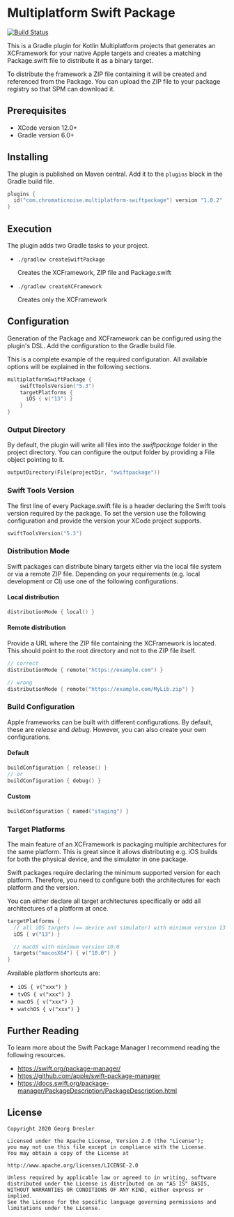 # Multiplatform Swift Package

[![Build Status](https://travis-ci.com/ge-org/multiplatform-swiftpackage.svg?branch=master)](https://travis-ci.com/ge-org/multiplatform-swiftpackage)

This is a Gradle plugin for Kotlin Multiplatform projects that generates an XCFramework for your native Apple targets
and creates a matching Package.swift file to distribute it as a binary target.

To distribute the framework a ZIP file containing it will be created and referenced from the Package.
You can upload the ZIP file to your package registry so that SPM can download it.

## Prerequisites
* XCode version 12.0+
* Gradle version 6.0+

## Installing
The plugin is published on Maven central. Add it to the `plugins` block in the Gradle build file.

```kotlin
plugins {
  id("com.chromaticnoise.multiplatform-swiftpackage") version "1.0.2"
}
```

## Execution
The plugin adds two Gradle tasks to your project.

* ```./gradlew createSwiftPackage```

    Creates the XCFramework, ZIP file and Package.swift


* ```./gradlew createXCFramework```

    Creates only the XCFramework

## Configuration
Generation of the Package and XCFramework can be configured using the plugin's DSL.
Add the configuration to the Gradle build file.

This is a complete example of the required configuration. All available options will be explained in the following sections.

```kotlin
multiplatformSwiftPackage {
    swiftToolsVersion("5.3")
    targetPlatforms {
      iOS { v("13") }
    }
}
```

### Output Directory
By default, the plugin will write all files into the _swiftpackage_ folder in the project directory.
You can configure the output folder by providing a File object pointing to it.

```kotlin
outputDirectory(File(projectDir, "swiftpackage"))
```

### Swift Tools Version
The first line of every Package.swift file is a header declaring the Swift tools version  required by the package.
To set the version use the following configuration and provide the version your XCode project supports.

```kotlin
swiftToolsVersion("5.3")
```

### Distribution Mode
Swift packages can distribute binary targets either via the local file system or via a remote ZIP file.
Depending on your requirements (e.g. local development or CI) use one of the following configurations.

#### Local distribution
```kotlin
distributionMode { local() }
```

#### Remote distribution
Provide a URL where the ZIP file containing the XCFramework is located.
This should point to the root directory and not to the ZIP file itself. 
```kotlin
// correct
distributionMode { remote("https://example.com") }

// wrong
distributionMode { remote("https://example.com/MyLib.zip") }
```

### Build Configuration
Apple frameworks can be built with different configurations. By default, these are _release_ and _debug_.
However, you can also create your own configurations.

#### Default
```kotlin
buildConfiguration { release() }
// or
buildConfiguration { debug() }
```

#### Custom
```kotlin
buildConfiguration { named("staging") }
```

### Target Platforms
The main feature of an XCFramework is packaging multiple architectures for the same platform.
This is great since it allows distributing e.g. iOS builds for both the physical device, and the simulator in one package.

Swift packages require declaring the minimum supported version for each platform.
Therefore, you need to configure both the architectures for each platform and the version.

You can either declare all target architectures specifically or add all architectures of a platform at once.

```kotlin
targetPlatforms {
  // all iOS targets (== device and simulator) with minimum version 13
  iOS { v("13") }

  // macOS with minimum version 10.0
  targets("macosX64") { v("10.0") }
}
```

Available platform shortcuts are:
- `iOS { v("xxx") }`
- `tvOS { v("xxx") }`
- `macOS { v("xxx") }`
- `watchOS { v("xxx") }`

## Further Reading
To learn more about the Swift Package Manager I recommend reading the following resources.

* https://swift.org/package-manager/
* https://github.com/apple/swift-package-manager
* https://docs.swift.org/package-manager/PackageDescription/PackageDescription.html

## License
```text
Copyright 2020 Georg Dresler

Licensed under the Apache License, Version 2.0 (the "License");
you may not use this file except in compliance with the License.
You may obtain a copy of the License at

http://www.apache.org/licenses/LICENSE-2.0

Unless required by applicable law or agreed to in writing, software
distributed under the License is distributed on an "AS IS" BASIS,
WITHOUT WARRANTIES OR CONDITIONS OF ANY KIND, either express or implied.
See the License for the specific language governing permissions and
limitations under the License.
```
